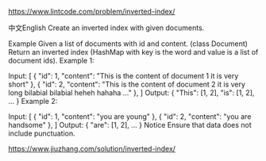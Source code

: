 https://www.lintcode.com/problem/inverted-index/

中文English
Create an inverted index with given documents.

Example
Given a list of documents with id and content. (class Document)
Return an inverted index (HashMap with key is the word and value is a list of document ids).
Example 1:

Input:
[
  {
    "id": 1,
    "content": "This is the content of document 1 it is very short"
  },
  {
    "id": 2,
    "content": "This is the content of document 2 it is very long bilabial bilabial heheh hahaha ..."
  },
]
Output:
{
   "This": [1, 2],
   "is": [1, 2],
   ...
}
Example 2:

Input:
[
  {
    "id": 1,
    "content": "you are young"
  },
  {
    "id": 2,
    "content": "you are handsome"
  },
]
Output:
{
   "are": [1, 2],
   ...
}
Notice
Ensure that data does not include punctuation.


https://www.jiuzhang.com/solution/inverted-index/
